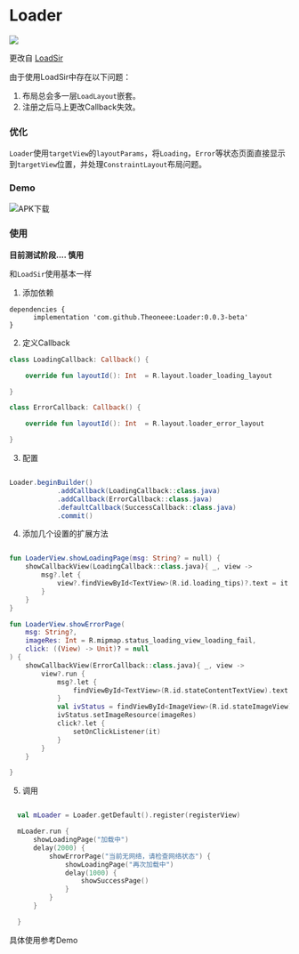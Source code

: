 # Loader

[![](https://jitpack.io/v/Theoneee/Loader.svg)](https://jitpack.io/#Theoneee/Loader)

更改自 [LoadSir](https://github.com/KingJA/LoadSir)

由于使用LoadSir中存在以下问题：
1. 布局总会多一层`LoadLayout`嵌套。
2. 注册之后马上更改Callback失效。


### 优化

 `Loader`使用`targetView`的`layoutParams`，将`Loading`，`Error`等状态页面直接显示到`targetView`位置，并处理`ConstraintLayout`布局问题。


### Demo

![APK下载](https://qr.api.cli.im/newqr/create?data=http%253A%252F%252Ftheone.0851zy.com%252F2022%252F03%252F28%252F95cebb8540013e2c80912aae6544b054.apk&level=H&transparent=false&bgcolor=%23FFFFFF&forecolor=%23000&blockpixel=12&marginblock=2&logourl=&logoshape=no&size=244&embed_text_fontfamily=simhei.ttc&eye_use_fore=&background=images%2Fbackground%2Fbg25.png&wper=0.84&hper=0.84&tper=0.08&lper=0.08&qrcode_eyes=pin-3.png&outcolor=&incolor=%231694e3&body_type=0&qr_rotate=0&text=&fontfamily=syr.otf&fontsize=40&fontcolor=&logo_pos=0&kid=cliim&key=b77586f1acccfbd6ed2cb90e97b80de6)

### 使用

**目前测试阶段.... 慎用**

和`LoadSir`使用基本一样

1. 添加依赖
```
dependencies {
      implementation 'com.github.Theoneee:Loader:0.0.3-beta'
}
```
2. 定义Callback
```kotlin
class LoadingCallback: Callback() {

    override fun layoutId(): Int  = R.layout.loader_loading_layout

}

class ErrorCallback: Callback() {

    override fun layoutId(): Int  = R.layout.loader_error_layout

}
```
3. 配置
```java

Loader.beginBuilder()
            .addCallback(LoadingCallback::class.java)
            .addCallback(ErrorCallback::class.java)
            .defaultCallback(SuccessCallback::class.java)
            .commit()

```

4. 添加几个设置的扩展方法

```kotlin

fun LoaderView.showLoadingPage(msg: String? = null) {
    showCallbackView(LoadingCallback::class.java){ _, view ->
        msg?.let {
            view?.findViewById<TextView>(R.id.loading_tips)?.text = it
        }
    }
}

fun LoaderView.showErrorPage(
    msg: String?,
    imageRes: Int = R.mipmap.status_loading_view_loading_fail,
    click: ((View) -> Unit)? = null
) {
    showCallbackView(ErrorCallback::class.java){ _, view ->
        view?.run {
            msg?.let {
                findViewById<TextView>(R.id.stateContentTextView).text = it
            }
            val ivStatus = findViewById<ImageView>(R.id.stateImageView)
            ivStatus.setImageResource(imageRes)
            click?.let {
                setOnClickListener(it)
            }
        }
    }

}

```

5. 调用

```kotlin

  val mLoader = Loader.getDefault().register(registerView)

  mLoader.run {
      showLoadingPage("加载中")
      delay(2000) {
          showErrorPage("当前无网络，请检查网络状态") {
              showLoadingPage("再次加载中")
              delay(1000) {
                  showSuccessPage()
              }
          }
      }

  }

```

具体使用参考Demo

